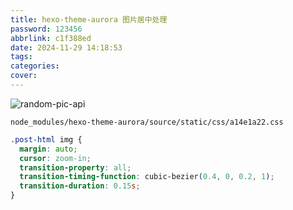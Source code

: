 ```yaml
---
title: hexo-theme-aurora 图片居中处理
password: 123456
abbrlink: c1f388ed
date: 2024-11-29 14:18:53
tags:
categories:
cover:
---
```


![random-pic-api](https://api.dong4j.ink:1024/cover)

`node_modules/hexo-theme-aurora/source/static/css/a14e1a22.css`

```css
.post-html img {
  margin: auto;
  cursor: zoom-in;
  transition-property: all;
  transition-timing-function: cubic-bezier(0.4, 0, 0.2, 1);
  transition-duration: 0.15s;
}
```
